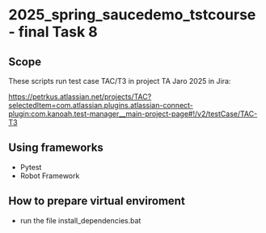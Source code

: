 # 2025_spring_saucedemo_tstcourse - final Task 8


## Scope

These scripts run test case TAC/T3 in project TA Jaro 2025 in Jira:

https://petrkus.atlassian.net/projects/TAC?selectedItem=com.atlassian.plugins.atlassian-connect-plugin:com.kanoah.test-manager__main-project-page#!/v2/testCase/TAC-T3

## Using frameworks
- Pytest
- Robot Framework

## How to prepare virtual enviroment 

- run the file install_dependencies.bat
